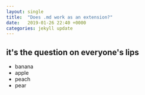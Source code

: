 ```yaml
---
layout: single
title:  "Does .md work as an extension?"
date:   2019-01-26 22:40 +0000
categories: jekyll update
---
```

## it's the question on everyone's lips

* banana
* apple
* peach
* pear
